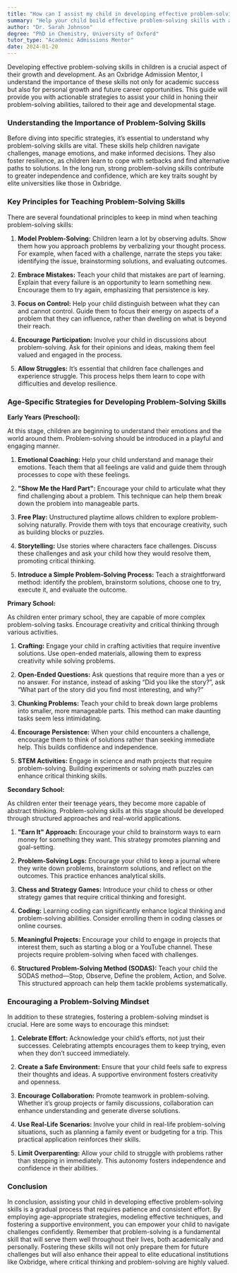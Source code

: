 ```yaml
---
title: "How can I assist my child in developing effective problem-solving skills?"
summary: "Help your child build effective problem-solving skills with actionable strategies suited to their age for better growth and future success."
author: "Dr. Sarah Johnson"
degree: "PhD in Chemistry, University of Oxford"
tutor_type: "Academic Admissions Mentor"
date: 2024-01-20
---
```


Developing effective problem-solving skills in children is a crucial aspect of their growth and development. As an Oxbridge Admission Mentor, I understand the importance of these skills not only for academic success but also for personal growth and future career opportunities. This guide will provide you with actionable strategies to assist your child in honing their problem-solving abilities, tailored to their age and developmental stage. 

### Understanding the Importance of Problem-Solving Skills

Before diving into specific strategies, it’s essential to understand why problem-solving skills are vital. These skills help children navigate challenges, manage emotions, and make informed decisions. They also foster resilience, as children learn to cope with setbacks and find alternative paths to solutions. In the long run, strong problem-solving skills contribute to greater independence and confidence, which are key traits sought by elite universities like those in Oxbridge.

### Key Principles for Teaching Problem-Solving Skills

There are several foundational principles to keep in mind when teaching problem-solving skills:

1. **Model Problem-Solving:** Children learn a lot by observing adults. Show them how you approach problems by verbalizing your thought process. For example, when faced with a challenge, narrate the steps you take: identifying the issue, brainstorming solutions, and evaluating outcomes.

2. **Embrace Mistakes:** Teach your child that mistakes are part of learning. Explain that every failure is an opportunity to learn something new. Encourage them to try again, emphasizing that persistence is key.

3. **Focus on Control:** Help your child distinguish between what they can and cannot control. Guide them to focus their energy on aspects of a problem that they can influence, rather than dwelling on what is beyond their reach.

4. **Encourage Participation:** Involve your child in discussions about problem-solving. Ask for their opinions and ideas, making them feel valued and engaged in the process.

5. **Allow Struggles:** It’s essential that children face challenges and experience struggle. This process helps them learn to cope with difficulties and develop resilience.

### Age-Specific Strategies for Developing Problem-Solving Skills

**Early Years (Preschool):**

At this stage, children are beginning to understand their emotions and the world around them. Problem-solving should be introduced in a playful and engaging manner.

1. **Emotional Coaching:** Help your child understand and manage their emotions. Teach them that all feelings are valid and guide them through processes to cope with these feelings.

2. **"Show Me the Hard Part":** Encourage your child to articulate what they find challenging about a problem. This technique can help them break down the problem into manageable parts.

3. **Free Play:** Unstructured playtime allows children to explore problem-solving naturally. Provide them with toys that encourage creativity, such as building blocks or puzzles.

4. **Storytelling:** Use stories where characters face challenges. Discuss these challenges and ask your child how they would resolve them, promoting critical thinking.

5. **Introduce a Simple Problem-Solving Process:** Teach a straightforward method: identify the problem, brainstorm solutions, choose one to try, execute it, and evaluate the outcome.

**Primary School:**

As children enter primary school, they are capable of more complex problem-solving tasks. Encourage creativity and critical thinking through various activities.

1. **Crafting:** Engage your child in crafting activities that require inventive solutions. Use open-ended materials, allowing them to express creativity while solving problems.

2. **Open-Ended Questions:** Ask questions that require more than a yes or no answer. For instance, instead of asking “Did you like the story?”, ask “What part of the story did you find most interesting, and why?”

3. **Chunking Problems:** Teach your child to break down large problems into smaller, more manageable parts. This method can make daunting tasks seem less intimidating.

4. **Encourage Persistence:** When your child encounters a challenge, encourage them to think of solutions rather than seeking immediate help. This builds confidence and independence.

5. **STEM Activities:** Engage in science and math projects that require problem-solving. Building experiments or solving math puzzles can enhance critical thinking skills.

**Secondary School:**

As children enter their teenage years, they become more capable of abstract thinking. Problem-solving skills at this stage should be developed through structured approaches and real-world applications.

1. **"Earn It" Approach:** Encourage your child to brainstorm ways to earn money for something they want. This strategy promotes planning and goal-setting.

2. **Problem-Solving Logs:** Encourage your child to keep a journal where they write down problems, brainstorm solutions, and reflect on the outcomes. This practice enhances analytical skills.

3. **Chess and Strategy Games:** Introduce your child to chess or other strategy games that require critical thinking and foresight.

4. **Coding:** Learning coding can significantly enhance logical thinking and problem-solving abilities. Consider enrolling them in coding classes or online courses.

5. **Meaningful Projects:** Encourage your child to engage in projects that interest them, such as starting a blog or a YouTube channel. These projects require problem-solving when faced with challenges.

6. **Structured Problem-Solving Method (SODAS):** Teach your child the SODAS method—Stop, Observe, Define the problem, Action, and Solve. This structured approach can help them tackle problems systematically.

### Encouraging a Problem-Solving Mindset

In addition to these strategies, fostering a problem-solving mindset is crucial. Here are some ways to encourage this mindset:

1. **Celebrate Effort:** Acknowledge your child’s efforts, not just their successes. Celebrating attempts encourages them to keep trying, even when they don’t succeed immediately.

2. **Create a Safe Environment:** Ensure that your child feels safe to express their thoughts and ideas. A supportive environment fosters creativity and openness.

3. **Encourage Collaboration:** Promote teamwork in problem-solving. Whether it’s group projects or family discussions, collaboration can enhance understanding and generate diverse solutions.

4. **Use Real-Life Scenarios:** Involve your child in real-life problem-solving situations, such as planning a family event or budgeting for a trip. This practical application reinforces their skills.

5. **Limit Overparenting:** Allow your child to struggle with problems rather than stepping in immediately. This autonomy fosters independence and confidence in their abilities.

### Conclusion

In conclusion, assisting your child in developing effective problem-solving skills is a gradual process that requires patience and consistent effort. By employing age-appropriate strategies, modeling effective techniques, and fostering a supportive environment, you can empower your child to navigate challenges confidently. Remember that problem-solving is a fundamental skill that will serve them well throughout their lives, both academically and personally. Fostering these skills will not only prepare them for future challenges but will also enhance their appeal to elite educational institutions like Oxbridge, where critical thinking and problem-solving are highly valued.
    
